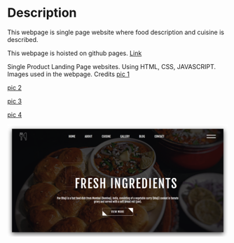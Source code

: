# Description
This webpage is single page website where food description and cuisine is described.

This webpage is hoisted on github pages. [Link](https://shidhishiva.github.io/Landing_Page2/)

Single Product Landing Page websites. Using HTML, CSS, JAVASCRIPT.
Images used in the webpage.
Credits
[pic 1](https://unsplash.com/photos/eEWlcfydzQ4?utm_source=unsplash&utm_medium=referral&utm_content=creditShareLink)

[pic 2](https://unsplash.com/photos/ZSukCSw5VV4?utm_source=unsplash&utm_medium=referral&utm_content=creditShareLink_)

[pic 3](https://unsplash.com/photos/g1qlhFbWPKg?utm_source=unsplash&utm_medium=referral&utm_content=creditShareLink)

[pic 4](https://unsplash.com/photos/GKxsKNTfZd8?utm_source=unsplash&utm_medium=referral&utm_content=creditShareLink)


![My Image](images/sample1.png)

